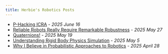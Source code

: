```yaml
---
title: Herbie's Robotics Posts
---
```


- [P-Hacking ICRA](/posts/p_hacking_icra/) - *2025 June 16*
- [Reliable Robots Really Require Remarkable Robustness](/posts/robustness_and_robotics/) - *2025 May 27*
- [Quaternions!](/posts/quaternions/) - *2025 May 19*
- [Understanding Rigid Body Physics Simulation](/posts/rigid_body_simulation/) - *2025 May 5*
- [Why I Believe in Probabilistic Approaches to Robotics](/posts/probabilistic_approaches_robotics) - *2025 April 28*

